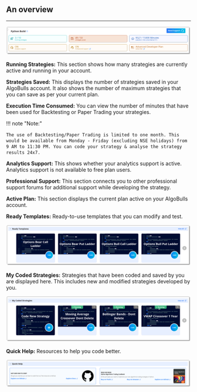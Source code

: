 ## An overview

---

[![pythonbuild](imgs_v2/python_build_dashboard.png "Click to Enlarge or Ctrl+Click to open in a new Tab")](imgs_v2/python_build_dashboard.png)

**Running Strategies:** This section shows how many strategies are currently active and running in your account. 

**Strategies Saved:** This displays the number of strategies saved in your AlgoBulls account. It also shows the number of maximum strategies that you can save as per your current plan. 

**Execution Time Consumed:** You can view the number of minutes that have been used for Backtesting or Paper Trading your strategies.

!!! note "Note:"

    The use of Backtesting/Paper Trading is limited to one month. This would be available from Monday - Friday (excluding NSE holidays) from 9 AM to 11:30 PM. You can code your strategy & analyse the strategy results 24x7.
 
**Analytics Support:** This shows whether your analytics support is active. Analytics support is not available to free plan users.

**Professional Support:** This section connects you to other professional support forums for additional support while developing the strategy. 

**Active Plan:** This section displays the current plan active on your AlgoBulls account. 

**Ready Templates:** Ready-to-use templates that you can modify and test.

[![pythonbuild](imgs_v2/python_build_ready_templates.png "Click to Enlarge or Ctrl+Click to open in a new Tab")](imgs_v2/python_build_ready_templates.png)

**My Coded Strategies:** Strategies that have been coded and saved by you are displayed here. This includes new and modified strategies developed by you.

[![pythonbuild](imgs_v2/python_build_my_strategies.png "Click to Enlarge or Ctrl+Click to open in a new Tab")](imgs_v2/python_build_my_strategies.png)

**Quick Help:** Resources to help you code better.

[![pythonbuild](imgs_v2/python_build_help.png "Click to Enlarge or Ctrl+Click to open in a new Tab")](imgs_v2/python_build_help.png)
